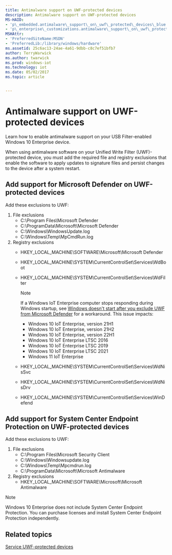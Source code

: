 ```yaml
---
title: Antimalware support on UWF-protected devices
description: Antimalware support on UWF-protected devices
MS-HAID:
- 'p\_embedded.antimalware\_support\_on\_uwf\_protected\_devices\_blue'
- 'p\_enterprise\_customizations.antimalware\_support\_on\_uwf\_protected\_devices'
MSHAttr:
- 'PreferredSiteName:MSDN'
- 'PreferredLib:/library/windows/hardware'
ms.assetid: 25c6ac13-24ae-4a61-9dbb-c8c7ef51bfb7
author: TerryWarwick
ms.author: twarwick
ms.prod: windows-iot
ms.technology: iot
ms.date: 05/02/2017
ms.topic: article


---
```

# Antimalware support on UWF-protected devices

Learn how to enable antimalware support on your USB Filter-enabled Windows 10 Enterprise device.

When using antimalware software on your Unified Write Filter (UWF)-protected device, you must add the required file and registry exclusions that enable the software to apply updates to signature files and persist changes to the device after a system restart.

## Add support for Microsoft Defender on UWF-protected devices

Add these exclusions to UWF:

1. File exclusions
   * C:\\Program Files\\Microsoft Defender
   * C:\\ProgramData\\Microsoft\\Microsoft Defender
   * C:\\Windows\\WindowsUpdate.log
   * C:\\Windows\\Temp\\MpCmdRun.log
1. Registry exclusions
   * HKEY\_LOCAL\_MACHINE\\SOFTWARE\\Microsoft\\Microsoft Defender
   * HKEY\_LOCAL\_MACHINE\\SYSTEM\\CurrentControlSet\\Services\\WdBoot
   * HKEY\_LOCAL\_MACHINE\\SYSTEM\\CurrentControlSet\\Services\\WdFilter
     > [!NOTE]
     > If a Windows IoT Enterprise computer stops responding during Windows startup, see [Windows doesn't start after you exclude UWF from Microsoft Defender](/troubleshoot/windows-client/performance/windows-hangs-on-startup-after-excluding-uwf-from-microsoft-defender) for a workaround. This issue impacts:
     >
     > -	Windows 10 IoT Enterprise, version 21H1
     > -	Windows 10 IoT Enterprise, version 21H2
     > -	Windows 10 IoT Enterprise, version 22H1
     > -	Windows 10 IoT Enterprise LTSC 2016
     >  -	Windows 10 IoT Enterprise LTSC 2019 
     > -	Windows 10 IoT Enterprise LTSC 2021
     > -	Windows 11 IoT Enterprise 

   * HKEY\_LOCAL\_MACHINE\\SYSTEM\\CurrentControlSet\\Services\\WdNisSvc
   * HKEY\_LOCAL\_MACHINE\\SYSTEM\\CurrentControlSet\\Services\\WdNisDrv
   * HKEY\_LOCAL\_MACHINE\\SYSTEM\\CurrentControlSet\\Services\\WinDefend

## Add support for System Center Endpoint Protection on UWF-protected devices

Add these exclusions to UWF:

1. File exclusions
   * C:\\Program Files\\Microsoft Security Client
   * C:\\Windows\\Windowsupdate.log
   * C:\\Windows\\Temp\\Mpcmdrun.log
   * C:\\ProgramData\\Microsoft\\Microsoft Antimalware
1. Registry exclusions
   * HKEY\_LOCAL\_MACHINE\\SOFTWARE\\Microsoft\\Microsoft Antimalware

> [!Note]
> Windows 10 Enterprise does not include System Center Endpoint Protection. You can purchase licenses and install System Center Endpoint Protection independently.

## Related topics

[Service UWF-protected devices](service-uwf-protected-devices.md)
